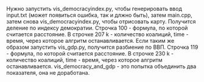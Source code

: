 Нужно запустить vis_democracyindex.py, чтобы генерировать ввод input.txt (может появиться ошибка, так и длжно быть), затем main.cpp, затем снова vis_democracyindex.py, чтобы отрисовать карту. Получится деление по индексу демократии. Строчка 100 - формула, по которой считается расстояние. В строчке 207 k - количество коалиций, time - время, через которое алгритм останавливается.
Если таким же образом запустить vis_gdp.py, получится разбиение по ВВП. Строчка 119 - формула, по которой считается расстояние. В строчке 230 k - количество коалиций, time - время, через которое алгритм останавливается.
vis_democracy_and_gdp - это попытка объединить два показателя, она не доработана.
